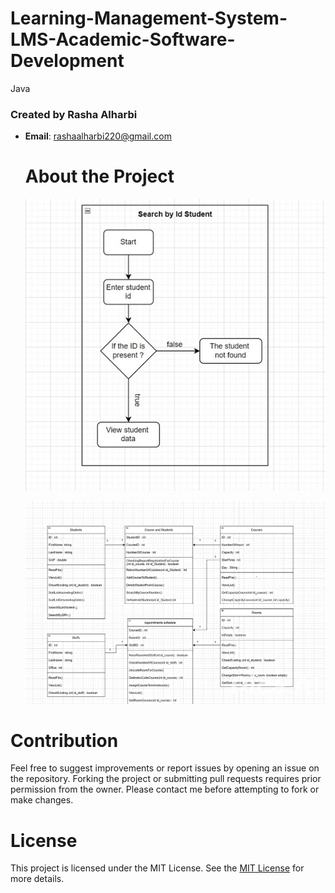 # Learning-Management-System-LMS-Academic-Software-Development
Java 
### Created by Rasha Alharbi
- **Email**: rashaalharbi220@gmail.com
  # About the Project
  
  ![Flowchart for Searching a Student by ID](FlowChart.jpg)

  ![Entity-Relationship Diagram for Students and Courses](ERD.png)

# Contribution
Feel free to suggest improvements or report issues by opening an issue on the repository. Forking the project or submitting pull requests requires prior permission from the owner. Please contact me before attempting to fork or make changes.
# License
This project is licensed under the MIT License. See the [MIT License](https://opensource.org/licenses/MIT) for more details.
